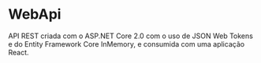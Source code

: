 # WebApi
API REST criada com o ASP.NET Core 2.0 com o uso de JSON Web Tokens e do Entity Framework Core InMemory, e consumida com uma aplicação React.
